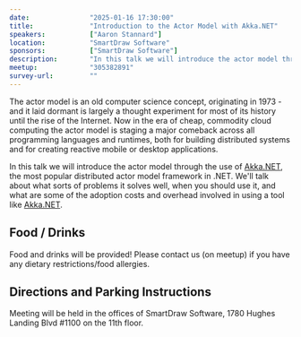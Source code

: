 ```yaml
---
date:               "2025-01-16 17:30:00"
title:              "Introduction to the Actor Model with Akka.NET"
speakers:           ["Aaron Stannard"]
location:           "SmartDraw Software"
sponsors:           ["SmartDraw Software"]
description:        "In this talk we will introduce the actor model through the use of Akka.NET, the most popular distributed actor model framework in .NET"
meetup:             "305382891"
survey-url:         ""
---
```


The actor model is an old computer science concept, originating in 1973 - and it laid dormant is largely a thought experiment for most of its history until the rise of the Internet. Now in the era of cheap, commodity cloud computing the actor model is staging a major comeback across all programming languages and runtimes, both for building distributed systems and for creating reactive mobile or desktop applications.

In this talk we will introduce the actor model through the use of [Akka.NET](https://getakka.net/), the most popular distributed actor model framework in .NET. We'll talk about what sorts of problems it solves well, when you should use it, and what are some of the adoption costs and overhead involved in using a tool like [Akka.NET](https://getakka.net/).

## Food / Drinks
Food and drinks will be provided! Please contact us (on meetup) if you have any dietary restrictions/food allergies.

## Directions and Parking Instructions

Meeting will be held in the offices of SmartDraw Software, 1780 Hughes Landing Blvd #1100 on the 11th floor.